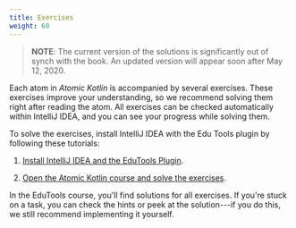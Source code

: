 ```yaml
---
title: Exercises
weight: 60
---
```


> **NOTE**: The current version of the solutions is significantly out of synch
> with the book. An updated version will appear soon after May 12, 2020.

Each atom in *Atomic Kotlin* is accompanied by several exercises. These
exercises improve your understanding, so we recommend solving them right after
reading the atom. All exercises can be checked automatically within IntelliJ
IDEA, and you can see your progress while solving them.

To solve the exercises, install IntelliJ IDEA with the Edu Tools plugin by
following these tutorials:

1. [Install IntelliJ IDEA and the EduTools
Plugin](https://www.jetbrains.com/help/education/install-edutools-plugin.html).

2. [Open the Atomic Kotlin course and solve the
exercises](https://www.jetbrains.com/help/education/learner-start-guide.html?section=Atomic%20Kotlin).

In the EduTools course, you'll find solutions for all exercises. If you're
stuck on a task, you can check the hints or peek at the solution---if you do
this, we still recommend implementing it yourself.
